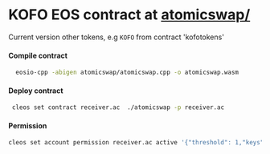 # KOFO EOS contract at  [atomicswap/](https://github.com/kofoproject/kofo_eos_contract/tree/release_2.0/atomicswap)

Current version other tokens, e.g `KOFO` from contract 'kofotokens'

#### Compile contract 
```bash
  eosio-cpp -abigen atomicswap/atomicswap.cpp -o atomicswap.wasm
```

#### Deploy contract
```bash
 cleos set contract receiver.ac  ./atomicswap -p receiver.ac
```
#### Permission
```bash
cleos set account permission receiver.ac active '{"threshold": 1,"keys": [{"key":${receiver.ac public key}, "weight":1}],"accounts": [{"permission":{"actor": "receiver.ac","permission":"eosio.code"},"weight":1}]}' owner -p receiver.ac@owner
```
